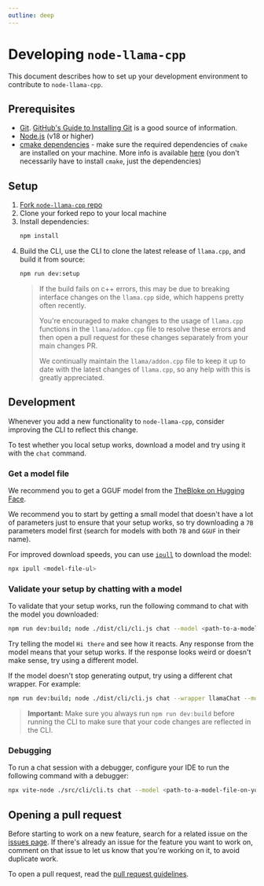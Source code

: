 ```yaml
---
outline: deep
---
```

# Developing `node-llama-cpp`
This document describes how to set up your development environment to contribute to `node-llama-cpp`.

## Prerequisites
- [Git](https://git-scm.com/). [GitHub's Guide to Installing Git](https://help.github.com/articles/set-up-git) is a good source of information.
- [Node.js](https://nodejs.org/en/) (v18 or higher)
- [cmake dependencies](https://github.com/cmake-js/cmake-js#installation:~:text=projectRoot/build%20%20%20%20%20%20%20%20%20%20%20%20%20%20%20%20%20%20%20%20%20%20%20%20%20%20%20%20%20%20%5Bstring%5D-,Requirements%3A,-CMake) - make sure the required dependencies of `cmake` are installed on your machine. More info is available [here](https://github.com/cmake-js/cmake-js#installation:~:text=projectRoot/build%20%20%20%20%20%20%20%20%20%20%20%20%20%20%20%20%20%20%20%20%20%20%20%20%20%20%20%20%20%20%5Bstring%5D-,Requirements%3A,-CMake) (you don't necessarily have to install `cmake`, just the dependencies)

## Setup
1. [Fork `node-llama-cpp` repo](https://github.com/withcatai/node-llama-cpp/fork)
2. Clone your forked repo to your local machine
3. Install dependencies:
    ```bash
    npm install
    ```
4. Build the CLI, use the CLI to clone the latest release of `llama.cpp`, and build it from source:
    ```bash
    npm run dev:setup
    ```
   > If the build fails on c++ errors, this may be due to breaking interface changes on the `llama.cpp` side, which happens pretty often recently.
   > 
   > You're encouraged to make changes to the usage of `llama.cpp` functions in the `llama/addon.cpp` file to resolve these errors and then open a pull request for these changes separately from your main changes PR.
   >
   > We continually maintain the `llama/addon.cpp` file to keep it up to date with the latest changes of `llama.cpp`, so any help with this is greatly appreciated.

## Development
Whenever you add a new functionality to `node-llama-cpp`, consider improving the CLI to reflect this change.

To test whether you local setup works, download a model and try using it with the `chat` command.

### Get a model file
We recommend you to get a GGUF model from the [TheBloke on Hugging Face](https://huggingface.co/TheBloke?search_models=GGUF).

We recommend you to start by getting a small model that doesn't have a lot of parameters just to ensure that your setup works, so try downloading a `7B` parameters model first (search for models with both `7B` and `GGUF` in their name).

For improved download speeds, you can use [`ipull`](https://www.npmjs.com/package/ipull) to download the model:
```bash
npx ipull <model-file-ul>
```

### Validate your setup by chatting with a model
To validate that your setup works, run the following command to chat with the model you downloaded:
```bash
npm run dev:build; node ./dist/cli/cli.js chat --model <path-to-a-model-file-on-your-computer>
```

Try telling the model `Hi there` and see how it reacts. Any response from the model means that your setup works.
If the response looks weird or doesn't make sense, try using a different model.

If the model doesn't stop generating output, try using a different chat wrapper. For example:
```bash
npm run dev:build; node ./dist/cli/cli.js chat --wrapper llamaChat --model <path-to-a-model-file-on-your-computer>
```

> **Important:** Make sure you always run `npm run dev:build` before running the CLI to make sure that your code changes are reflected in the CLI.

### Debugging
To run a chat session with a debugger, configure your IDE to run the following command with a debugger:
```bash
npx vite-node ./src/cli/cli.ts chat --model <path-to-a-model-file-on-your-computer>
```

## Opening a pull request
Before starting to work on a new feature,
search for a related issue on the [issues page](https://github.com/withcatai/node-llama-cpp/issues).
If there's already an issue for the feature you want to work on,
comment on that issue to let us know that you're working on it, to avoid duplicate work.

To open a pull request, read the [pull request guidelines](./contributing.md).
